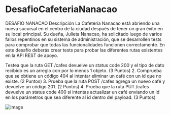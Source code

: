 # DesafioCafeteriaNanacao

DESAFIO NANACAO
Descripción
La Cafetería Nanacao está abriendo una nueva sucursal en el centro de la ciudad después de
tener un gran éxito en su local principal.
Su dueña, Julieta Nanacao, ha solicitado luego de varios fallos repentinos en su sistema de
administración, que se desarrollen tests para comprobar que todas las funcionalidades
funcionen correctamente.
En este desafío deberás crear tests para probar las diferentes rutas existentes en la API
REST de apoyo.


Testea que la ruta GET /cafes devuelve un status code 200 y el tipo de dato recibido
es un arreglo con por lo menos 1 objeto. (3 Puntos)
2. Comprueba que se obtiene un código 404 al intentar eliminar un café con un id que
no existe. (2 Puntos)
3. Prueba que la ruta POST /cafes agrega un nuevo café y devuelve un código 201. (2
Puntos)
4. Prueba que la ruta PUT /cafes devuelve un status code 400 si intentas actualizar un
café enviando un id en los parámetros que sea diferente al id dentro del payload.
(3 Puntos)

![image](https://github.com/diego-rivera-e/DesafioCafeteriaNanacao/assets/112424139/8654bc97-2ec9-475c-873e-ff6044335432)
